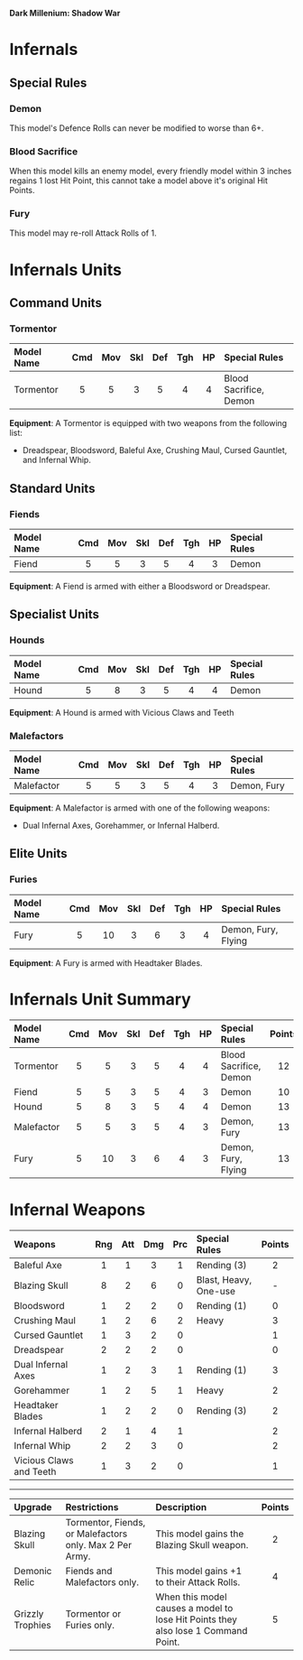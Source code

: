 **Dark Millenium: Shadow War**

Infernals
=========

## Special Rules

### Demon

This model's Defence Rolls can never be modified to worse than 6+.

### Blood Sacrifice

When this model kills an enemy model, every friendly model within 3 inches regains 1 lost Hit Point, this cannot take a model above it's original Hit Points.

### Fury

This model may re-roll Attack Rolls of 1.

Infernals Units
===============

## Command Units

### Tormentor

| Model Name         | Cmd | Mov | Skl | Def | Tgh | HP  | Special Rules                    | 
| :----------------- | :-: | :-: | :-: | :-: | :-: | :-: | :------------------------------- |
| Tormentor          |  5  |  5  |  3  |  5  |  4  |  4  | Blood Sacrifice, Demon           |

**Equipment**: A Tormentor is equipped with two weapons from the following list:

- Dreadspear, Bloodsword, Baleful Axe, Crushing Maul, Cursed Gauntlet, and Infernal Whip.

## Standard Units

### Fiends

| Model Name         | Cmd | Mov | Skl | Def | Tgh | HP  | Special Rules                    |
| :----------------- | :-: | :-: | :-: | :-: | :-: | :-: | :------------------------------- |
| Fiend              |  5  |  5  |  3  |  5  |  4  |  3  | Demon                            |

**Equipment**: A Fiend is armed with either a Bloodsword or Dreadspear.

## Specialist Units

### Hounds

| Model Name         | Cmd | Mov | Skl | Def | Tgh | HP  | Special Rules                    | 
| :----------------- | :-: | :-: | :-: | :-: | :-: | :-: | :------------------------------- |
| Hound              |  5  |  8  |  3  |  5  |  4  |  4  | Demon                            |

**Equipment**: A Hound is armed with Vicious Claws and Teeth

### Malefactors

| Model Name         | Cmd | Mov | Skl | Def | Tgh | HP  | Special Rules                    | 
| :----------------- | :-: | :-: | :-: | :-: | :-: | :-: | :------------------------------- |
| Malefactor         |  5  |  5  |  3  |  5  |  4  |  3  | Demon, Fury                      |

**Equipment**: A Malefactor is armed with one of the following weapons:

- Dual Infernal Axes, Gorehammer, or Infernal Halberd.

## Elite Units

### Furies

| Model Name         | Cmd | Mov | Skl | Def | Tgh | HP  | Special Rules                    |
| :----------------- | :-: | :-: | :-: | :-: | :-: | :-: | :------------------------------- |
| Fury               |  5  | 10  |  3  |  6  |  3  |  4  | Demon, Fury, Flying              |

**Equipment**: A Fury is armed with Headtaker Blades.

Infernals Unit Summary
======================

| Model Name         | Cmd | Mov | Skl | Def | Tgh | HP  | Special Rules                    | Points |
| :----------------- | :-: | :-: | :-: | :-: | :-: | :-: | :------------------------------- | :----: |
| Tormentor          |  5  |  5  |  3  |  5  |  4  |  4  | Blood Sacrifice, Demon           | 12     |
| Fiend              |  5  |  5  |  3  |  5  |  4  |  3  | Demon                            | 10     |
| Hound              |  5  |  8  |  3  |  5  |  4  |  4  | Demon                            | 13     |
| Malefactor         |  5  |  5  |  3  |  5  |  4  |  3  | Demon, Fury                      | 13     |
| Fury               |  5  | 10  |  3  |  6  |  4  |  3  | Demon, Fury, Flying              | 13     |

Infernal Weapons
================

| Weapons                   | Rng | Att | Dmg | Prc | Special Rules                   | Points |
| :------------------------ | :-: | :-: | :-: | :-: | :------------------------------ | :----: |
| Baleful Axe               | 1   | 1   | 3   | 1   | Rending (3)                     | 2      |
| Blazing Skull             | 8   | 2   | 6   | 0   | Blast, Heavy, One-use           | -      |
| Bloodsword                | 1   | 2   | 2   | 0   | Rending (1)                     | 0      |
| Crushing Maul             | 1   | 2   | 6   | 2   | Heavy                           | 3      |
| Cursed Gauntlet           | 1   | 3   | 2   | 0   |                                 | 1      |
| Dreadspear                | 2   | 2   | 2   | 0   |                                 | 0      |
| Dual Infernal Axes        | 1   | 2   | 3   | 1   | Rending (1)                     | 3      |
| Gorehammer                | 1   | 2   | 5   | 1   | Heavy                           | 2      |
| Headtaker Blades          | 1   | 2   | 2   | 0   | Rending (3)                     | 2      |
| Infernal Halberd          | 2   | 1   | 4   | 1   |                                 | 2      |
| Infernal Whip             | 2   | 2   | 3   | 0   |                                 | 2      |
| Vicious Claws and Teeth   | 1   | 3   | 2   | 0   |                                 | 1      |

---

| Upgrade | Restrictions | Description | Points |
| :------ | :----------- | :---------- | :----: |
| Blazing Skull | Tormentor, Fiends, or Malefactors only. Max 2 Per Army. | This model gains the Blazing Skull weapon. | 2 |
| Demonic Relic | Fiends and Malefactors only. | This model gains +1 to their Attack Rolls. | 4 |
| Grizzly Trophies | Tormentor or Furies only. | When this model causes a model to lose Hit Points they also lose 1 Command Point. | 5 |